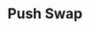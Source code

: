 ---
layout: tag-list
type: tag
title: Push Swap
slug: pushswap
category: 42cursus
sidebar: true
description: >
   2 circle / push_swap에 관하여
---